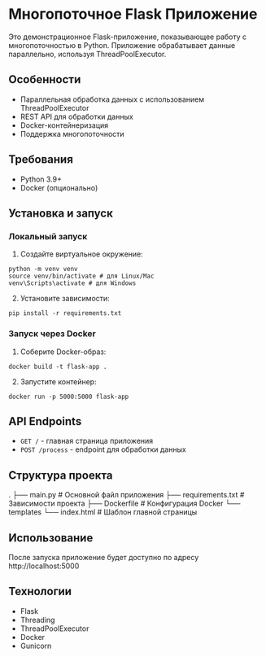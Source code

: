 # Многопоточное Flask Приложение

Это демонстрационное Flask-приложение, показывающее работу с многопоточностью в Python. Приложение обрабатывает данные параллельно, используя ThreadPoolExecutor.

## Особенности

- Параллельная обработка данных с использованием ThreadPoolExecutor
- REST API для обработки данных
- Docker-контейнеризация
- Поддержка многопоточности

## Требования

- Python 3.9+
- Docker (опционально)

## Установка и запуск

### Локальный запуск

1. Создайте виртуальное окружение:

```
python -m venv venv
source venv/bin/activate # для Linux/Mac
venv\Scripts\activate # для Windows
```


2. Установите зависимости:

```
pip install -r requirements.txt
```

### Запуск через Docker

1. Соберите Docker-образ:

```
docker build -t flask-app .
```

2. Запустите контейнер:

```
docker run -p 5000:5000 flask-app
```

## API Endpoints

- `GET /` - главная страница приложения
- `POST /process` - endpoint для обработки данных

## Структура проекта

.
├── main.py # Основной файл приложения
├── requirements.txt # Зависимости проекта
├── Dockerfile # Конфигурация Docker
└── templates
└── index.html # Шаблон главной страницы

## Использование

После запуска приложение будет доступно по адресу http://localhost:5000

## Технологии

- Flask
- Threading
- ThreadPoolExecutor
- Docker
- Gunicorn